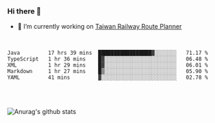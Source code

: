 ### Hi there 👋

- 🔭 I’m currently working on [Taiwan Railway Route Planner](https://github.com/Taiwan-Railway-Route-Planner)

<br/>

<!--START_SECTION:waka-->
```text
Java         17 hrs 39 mins  █████████████████▓░░░░░░░   71.17 % 
TypeScript   1 hr 36 mins    █▓░░░░░░░░░░░░░░░░░░░░░░░   06.48 % 
XML          1 hr 29 mins    █▓░░░░░░░░░░░░░░░░░░░░░░░   06.01 % 
Markdown     1 hr 27 mins    █▒░░░░░░░░░░░░░░░░░░░░░░░   05.90 % 
YAML         41 mins         ▓░░░░░░░░░░░░░░░░░░░░░░░░   02.78 % 
```
<!--END_SECTION:waka-->

<br/>
<br/>

![Anurag's github stats](https://github-readme-stats.vercel.app/api?username=DepickereSven&show_icons=true&theme=tokyonight)



<!--
**DepickereSven/DepickereSven** is a ✨ _special_ ✨ repository because its `README.md` (this file) appears on your GitHub profile.

Here are some ideas to get you started:

- 🔭 I’m currently working on ...
- 🌱 I’m currently learning ...
- 👯 I’m looking to collaborate on ...
- 🤔 I’m looking for help with ...
- 💬 Ask me about ...
- 📫 How to reach me: ...
- 😄 Pronouns: ...
- ⚡ Fun fact: ...
-->
